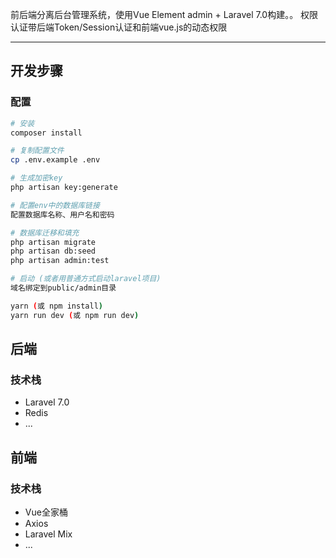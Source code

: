 前后端分离后台管理系统，使用Vue Element admin + Laravel 7.0构建。。
权限认证带后端Token/Session认证和前端vue.js的动态权限

---
## 开发步骤
### 配置
```bash
# 安装
composer install

# 复制配置文件
cp .env.example .env

# 生成加密key
php artisan key:generate

# 配置env中的数据库链接
配置数据库名称、用户名和密码

# 数据库迁移和填充
php artisan migrate
php artisan db:seed
php artisan admin:test

# 启动 (或者用普通方式启动laravel项目)
域名绑定到public/admin目录

yarn (或 npm install)
yarn run dev (或 npm run dev)
```
## 后端
### 技术栈
- Laravel 7.0
- Redis
- ...
## 前端
### 技术栈
- Vue全家桶
- Axios
- Laravel Mix
- ...
